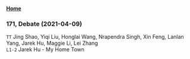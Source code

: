 #### [Home](https://eshtmc.github.io/)    

### 171, Debate (2021-04-09)           
`TT`  Jing Shao, Yiqi Liu, Honglai Wang, Nrapendra Singh, Xin Feng, Lanlan Yang, Jarek Hu, Maggie Li, Lei Zhang       
`L1-2` Jarek Hu - My Home Town     
